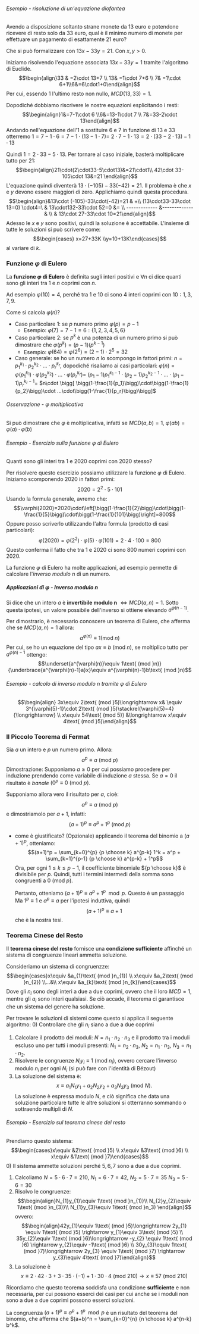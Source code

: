 ###### Esempio - risoluzione di un'equazione diofantea
Avendo a disposizione soltanto strane monete da 13 euro e potendone ricevere di resto solo da 33 euro, qual è il minimo numero di monete per effettuare un pagamento di esattamente 21 euro?

Che si può formalizzare con $13x-33y=21.$ Con $x,y>0.$

Iniziamo risolvendo l'equazione associata $13x-33y=1$ tramite l'algoritmo di Euclide.$$\begin{align}33 & =2\cdot 13+7 \\ 13& =1\cdot 7+6 \\ 7& =1\cdot 6+1\\6&=6\cdot1+0\end{align}$$Per cui, essendo $1$ l'ultimo resto non nullo, $MCD(13,33)=1.$

Dopodiché dobbiamo riscrivere le nostre equazioni esplicitando i resti:$$\begin{align}1&=7-1\cdot 6 \\6&=13-1\cdot 7 \\ 7&=33-2\cdot 13\end{align}$$Andando nell'equazione dell'$1$ a sostituire $6$ e $7$ in funzione di $13$ e $33$ otterremo $1=7-1\cdot6=7-1\cdot(13-1\cdot7)=$ $2\cdot7-1\cdot 13=2\cdot(33-2\cdot 13)-1\cdot 13$

Quindi $1=2\cdot33-5\cdot13.$ Per tornare al caso iniziale, basterà moltiplicare tutto per $21:$$$\begin{align}21\cdot(2\cdot33-5\cdot13)&=21\cdot1\\ 42\cdot 33-105\cdot 13&=21 \end{align}$$L'equazione quindi diventerà $13\cdot(-105)-33(-42)=21.$ Il problema è che $x$ e $y$ devono essere maggiori di zero. Applichiamo quindi questa procedura.$$\begin{align}&13\cdot (-105)-33\cdot(-42)=21 & +\\ (13\cdot33-33\cdot 13=0) \cdot4=\ & 13\cdot132-33\cdot 52=0 &= \\ ------------- &-------------& \\ & 13\cdot 27-33\cdot 10=21\end{align}$$Adesso le $x$ e $y$ sono positivi, quindi la soluzione è accettabile. L'insieme di tutte le soluzioni si può scrivere come:$$\begin{cases} x=27+33K \\y=10+13K\end{cases}$$al variare di $k.$

### Funzione $\varphi$ di Eulero
La **funzione $\varphi$ di Eulero** è definita sugli interi positivi e $\forall n$ ci dice quanti sono gli interi tra $1$ e $n$ coprimi con $n$.

Ad esempio $\varphi(10)=4,$ perché tra $1$ e $10$ ci sono $4$ interi coprimi con $10:1,3,7,9.$

Come si calcola $\varphi(n)?$
- Caso particolare 1: se $p$ numero primo $\varphi(p)=p-1$
	- Esempio: $\varphi(7)=7-1=6:\{1,2,3,4,5,6 \}$
- Caso particolare 2: se $p^k$ è una potenza di un numero primo si può dimostrare che $\varphi(p^k)=(p-1)(p^{k-1})$
	- Esempio: $\varphi(64)=\varphi(2^{6})=(2-1)\cdot2^{5}=32$
- Caso generale: se ho un numero $n$ lo scompongo in fattori primi: $n=p_{1}^{k_{1}}\cdot p_{2}^{k_{2}} \cdot...\cdot p_{r}^{k_{r}},$ dopodiché risaliamo ai casi particolari: $\varphi(n)=\varphi(p_{1}^{k_{1}})\cdot\varphi(p_{2}^{k_{2}})\cdot...\cdot\varphi(p_{r}^{k_{r}})=$ $(p_{1}-1)p_{1}^{k_{1}-1}\cdot(p_{2}-1)p_{2}^{k_{2}-1}\cdot...\cdot(p_{1}-1)p_{r}^{k_{r}-1}=$ $n\cdot \bigg[ \bigg(1-\frac{1}{p_1}\bigg)\cdot\bigg(1-\frac{1}{p_2}\bigg)\cdot ...\cdot\bigg(1-\frac{1}{p_r}\bigg)\bigg]$
###### Osservazione - $\varphi$ moltiplicativa
Si può dimostrare che $\varphi$ è moltiplicativa, infatti se $MCD(a,b)=1,$ $\varphi(ab)=\varphi(a)\cdot\varphi(b)$
###### Esempio - Esercizio sulla funzione $\varphi$ di Eulero
Quanti sono gli interi tra 1 e 2020 coprimi con 2020 stesso?

Per risolvere questo esercizio possiamo utilizzare la funzione $\varphi$ di Eulero. Iniziamo scomponendo 2020 in fattori primi:$$2020=2^{2}\cdot 5\cdot 101$$Usando la formula generale, avremo che:$$\varphi(2020)=2020\cdot\left[\bigg(1-\frac{1}{2}\bigg)\cdot\bigg(1-\frac{1}{5}\bigg)\cdot\bigg(1-\frac{1}{101}\bigg)\right]=800$$Oppure posso scriverlo utilizzando l'altra formula (prodotto di casi particolari):$$\varphi(2020)=\varphi(2^2)\cdot \varphi(5)\cdot \varphi(101)=2\cdot 4\cdot 100=800$$Questo conferma il fatto che tra 1 e 2020 ci sono 800 numeri coprimi con 2020.

La funzione $\varphi$ di Eulero ha molte applicazioni, ad esempio permette di calcolare l'*inverso modulo $n$* di un numero.
##### Applicazioni di $\varphi$ - Inverso modulo $n$
Si dice che un intero $a$ è **invertibile modulo n** $\iff MCD(a,n)=1.$ Sotto questa ipotesi, un valore possibile dell'inverso si ottiene elevando $a^{\varphi(n-1)}.$ 

Per dimostrarlo, è necessario conoscere un teorema di Eulero, che afferma che se $MCD(a,n)=1$ allora:$$a^{\varphi(n)}\equiv1(\text{mod }n)$$
Per cui, se ho un equazione del tipo $ax\equiv b\text{ (mod }n),$ se moltiplico tutto per $a^{\varphi(n)-1}$ ottengo:$$\underset{a^{\varphi(n)}\equiv 1\text{ (mod }n)}{\underbrace{a^{\varphi(n)-1}a}x}\equiv a^{\varphi(n)-1}b\text{ (mod }n)$$
###### Esempio - calcolo di inverso modulo $n$ tramite $\varphi$ di Eulero
$$\begin{align} 3x\equiv 2\text{ (mod }5)\longrightarrow x& \equiv 3^{\varphi(5)-1}\cdot 2\text{ (mod }5)\stackrel{\varphi(5)=4}{\longrightarrow} \\ x\equiv 54\text{ (mod 5}) &\longrightarrow x\equiv 4\text{ (mod }5)\end{align}$$

### Il Piccolo Teorema di Fermat
Sia $a$ un intero e $p$ un numero primo. Allora:$$a^{p}\equiv a\text{ (mod }p)$$Dimostrazione:
Supponiamo $a\ge0$ per cui possiamo procedere per induzione prendendo come variabile di induzione $a$ stessa. Se $a=0$ il risultato è *banale* ($0^{p}\equiv 0\text{ (mod }p)$. 

Supponiamo allora vero il risultato per $a,$ cioè: $$a^{p}\equiv a\text{ (mod }p)$$e dimostriamolo per $a+1,$ infatti:$$(a+1)^{p}\equiv a^p+1^p\text{ (mod }p)$$
- come è giustificato? (Opzionale)
	applicando il teorema del binomio a $(a+1)^p$, otteniamo:$$(a+1)^p = \sum_{k=0}^{p} {p \choose k} a^{p-k} 1^k = a^p + \sum_{k=1}^{p-1} {p \choose k} a^{p-k} + 1^p$$Ora, per ogni $1 \leq k \leq p-1$, il coefficiente binomiale ${p \choose k}$ è divisibile per $p.$ Quindi, tutti i termini intermedi della somma sono congruenti a $0\text{ (mod }p)$. 
	
	Pertanto, otteniamo $(a+1)^p \equiv a^p + 1^p \mod p$. Questo è un passaggio
Ma $1^p\equiv1$ e $a^{p}\equiv a$ per l'ipotesi induttiva, quindi $$(a+1)^{p}\equiv a+1$$che è la nostra tesi.
### Teorema Cinese del Resto
Il **teorema cinese del resto** fornisce una **condizione sufficiente** affinché un sistema di congruenze lineari ammetta soluzione.

Consideriamo un sistema di congruenzze: $$\begin{cases}x\equiv &a_{1}\text{ (mod }n_{1}) \\ x\equiv &a_2\text{ (mod }n_{2}) \\...&\\ x\equiv &a_{k}\text{ (mod }n_{k})\end{cases}$$Dove gli $n_{i}$ sono degli interi a due a due coprimi, ovvero che il loro $MCD=1,$ mentre gli $a_{i}$ sono interi qualsiasi. Se ciò accade, il teorema ci garantisce che un sistema del genere ha soluzione.

Per trovare le soluzioni di sistemi come questo si applica il seguente algoritmo:
0) Controllare che gli $n_{i}$ siano a due a due coprimi
1) Calcolare il prodotto dei moduli: $N=n_{1}\cdot n_{2}\cdot n_{3}$ e il prodotto tra i moduli escluso uno per tutti i moduli presenti: $N_{1}=n_{2}\cdot n_{3},$ $N_{2}=n_{1}\cdot n_{3},$ $N_{3}=n_{1}\cdot n_{2}.$
2) Risolvere le congruenze $N_iy_i\equiv 1\text{ (mod }n_i),$ ovvero cercare l'inverso modulo $n_{i}$ per ogni $N_{i}$ (si può fare con l'identità di Bézout)
3) La soluzione del sistema è: $$x\equiv a_1N_1y_1+a_2N_2y_2+a_3N_3y_3\text{ (mod }N).$$
La soluzione è espressa modulo $N,$ e ciò significa che data una soluzione particolare tutte le altre soluzioni si otterranno sommando o sottraendo multipli di $N.$

###### Esempio - Esercizio sul teorema cinese del resto
Prendiamo questo sistema:$$\begin{cases}x\equiv &2\text{ (mod }5) \\ x\equiv &3\text{ (mod }6) \\ x\equiv &1\text{ (mod }7)\end{cases}$$
0) Il sistema ammette soluzioni perché $5,6,7$ sono a due a due coprimi.
1) Calcoliamo $N=5\cdot 6\cdot 7 =210,$  $N_{1}=6\cdot 7=42,$ $N_{2}=5\cdot 7=35$ $N_{3}=5\cdot 6=30$
2) Risolvo le congruenze:$$\begin{align}N_{1}y_{1}\equiv 1\text{ (mod }n_{1)}\\ N_{2}y_{2}\equiv 1\text{ (mod }n_{3)}\\ N_{1}y_{3}\equiv 1\text{ (mod }n_3) \end{align}$$ovvero:$$\begin{align}42y_{1}\equiv 1\text{ (mod }5)\longrightarrow 2y_{1} \equiv 1\text{ (mod }5) \rightarrow y_{1}\equiv 3\text{ (mod }5) \\ 35y_{2}\equiv 1\text{ (mod }6)\longrightarrow -y_{2} \equiv 1\text{ (mod }6) \rightarrow y_{2}\equiv -1\text{ (mod }6) \\ 30y_{3}\equiv 1\text{ (mod }7)\longrightarrow 2y_{3} \equiv 1\text{ (mod }7) \rightarrow y_{3}\equiv 4\text{ (mod }7)\end{align}$$
3) La soluzione è$$x\equiv 2\cdot 42\cdot 3+3\cdot 35\cdot (-1)+1\cdot 30\cdot 4\text{ (mod }210)\longrightarrow x\equiv 57\text{ (mod }210)$$

Ricordiamo che questo teorema soddisfa una condizione **sufficiente** e non necessaria, per cui possono esserci dei casi per cui anche se i moduli non sono a due a due coprimi possono esserci soluzioni.

La congruenza $(a+1)^p \equiv a^p + 1^p \mod p$ è un risultato del teorema del binomio, che afferma che $(a+b)^n = \sum_{k=0}^{n} {n \choose k} a^{n-k} b^k$. 



